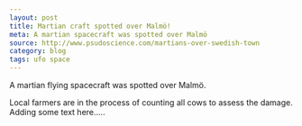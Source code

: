 ```yaml
---
layout: post
title: Martian craft spotted over Malmö!
meta: A martian spacecraft was spotted over Malmö
source: http://www.psudoscience.com/martians-over-swedish-town
category: blog
tags: ufo space
---
```


A martian flying spacecraft was spotted over Malmö.

Local farmers are in the process of counting all cows to assess the damage.
Adding some text here.....
